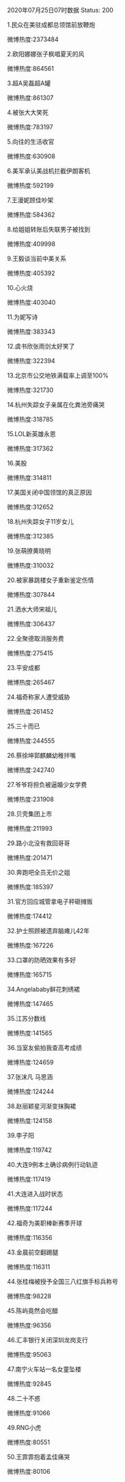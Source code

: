 2020年07月25日07时数据
Status: 200

1.民众在美驻成都总领馆前放鞭炮

微博热度:2373484

2.欧阳娜娜张子枫唱夏天的风

微博热度:864561

3.超A吴磊超A罐

微博热度:861307

4.被张大大笑死

微博热度:783197

5.向往的生活收官

微博热度:630908

6.美军承认美战机拦截伊朗客机

微博热度:592199

7.王漫妮顾佳吵架

微博热度:584362

8.给姐姐转账后失联男子被找到

微博热度:409998

9.王毅谈当前中美关系

微博热度:405392

10.心火烧

微博热度:403040

11.为妮写诗

微博热度:383343

12.虞书欣张雨剑太好笑了

微博热度:322394

13.北京市公交地铁满载率上调至100%

微博热度:321730

14.杭州失踪女子亲属在化粪池旁痛哭

微博热度:318785

15.LOL新英雄永恩

微博热度:317362

16.美股

微博热度:314811

17.美国关闭中国领馆的真正原因

微博热度:312652

18.杭州失踪女子11岁女儿

微博热度:312385

19.张萌撩黄晓明

微博热度:310032

20.被家暴跳楼女子重新鉴定伤情

微博热度:307844

21.洒水大师宋祖儿

微博热度:306437

22.全聚德取消服务费

微博热度:275415

23.平安成都

微博热度:265467

24.福奇称家人遭受威胁

微博热度:261452

25.三十而已

微博热度:244555

26.蔡徐坤郭麒麟幼稚拌嘴

微博热度:242740

27.爷爷将担负被逼婚少女学费

微博热度:231908

28.贝壳集团上市

微博热度:211993

29.路小北没有救回哥哥

微博热度:201471

30.奔跑吧全员无价之姐

微博热度:185397

31.官方回应城管拿电子秤砸摊贩

微博热度:174412

32.护士照顾被遗弃脑瘫儿42年

微博热度:167226

33.口罩的防晒效果有多好

微博热度:165715

34.Angelababy鲜花刺绣裙

微博热度:147465

35.江苏分数线

微博热度:141565

36.当室友偷拍我查高考成绩

微博热度:124659

37.张沫凡 马思涵

微博热度:124244

38.赵丽颖星河渐变抹胸裙

微博热度:124158

39.李子阳

微博热度:119742

40.大连9例本土确诊病例行动轨迹

微博热度:117419

41.大连进入战时状态

微博热度:117244

42.福奇为美职棒新赛季开球

微博热度:116356

43.金晨前空翻踢腿

微博热度:116311

44.张桂梅被授予全国三八红旗手标兵称号

微博热度:98228

45.陈屿竟然会吃醋

微博热度:96356

46.汇丰银行关闭深圳龙岗支行

微博热度:95063

47.南宁火车站一名女童坠楼

微博热度:92845

48.二十不惑

微博热度:91066

49.RNG小虎

微博热度:80551

50.王霏霏抱着孟佳痛哭

微博热度:80106

